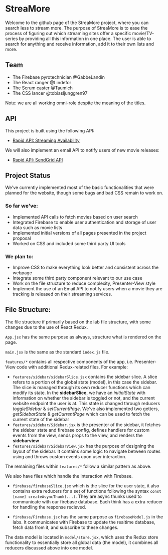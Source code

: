 # StreaMore

Welcome to the github page of the StreaMore project, where you can search less to stream more.
The purpose of StreaMore is to ease the process of figuring out which streaming sites offer a specific movie/TV-series by providing all this information in one place. The user is able to search for anything and receive information, add it to their own lists and more.

## Team

- The Firebase pyrotechnician @GabbeLandin
- The React ranger @Lindefor
- The Scrum caster @Taumich
- The CSS lancer @tobiasljunggren97

Note: we are all working omni-role despite the meaning of the titles.

## API

This project is built using the following API:

- [Rapid API: Streaming Availability](https://rapidapi.com/movie-of-the-night-movie-of-the-night-default/api/streaming-availability)

We will also implement an email API to notify users of new movie releases:

- [Rapid API: SendGrid API](https://rapidapi.com/sendgrid/api/sendgrid)

## Project Status

We've currently implemented most of the basic functionalities that were planned for the website, though some bugs and bad CSS remain to work on.

### So far we've:

- Implemented API calls to fetch movies based on user search
- Integrated Firebase to enable user authentication and storage of user data such as movie lists
- Implemented initial versions of all pages presented in the project proposal
- Worked on CSS and included some third party UI tools

### We plan to:

- Improve CSS to make everything look better and consistent across the webpage
- Integrate some third party component relevant to our use case
- Work on the file structure to reduce complexity, Presenter-View style
- Implement the use of an Email API to notify users when a movie they are tracking is released on their streaming services.

## File Structure:

The file structure if primarily based on the lab file structure, with some changes due to the use of React Redux.

`App.jsx` has the same purpose as always, structure what is rendered on the page.

`main.jsx` is the same as the standard `index.js` file.

`features/*` contains all respective components of the app, i.e. Presenter-View code with additional Redux-related files.
For example:

- `features/sidebar/sidebarSlice.jsx` contains the sidebar slice. A slice refers to a portion of the global state (model), in this case the sidebar. The slice is managed through its own reducer functions which can modify its state. In the **sidebarSlice**, we have an _initialState_ with information on whether the sidebar is toggled or not, and the current website endpoint the user is at. This state is changed through reducers _toggleSidebar_ & _setCurrentPage_. We've also implemented two getters, _getSidebarState_ & _getCurrentPage_ which can be used to fetch the current state of the sidebar
- `features/sidebar/Sidebar.jsx` is the presenter of the sidebar, it fetches the sidebar state and firebase config, defines handlers for custom events from the view, sends props to the view, and renders the **sidebarview**
- `features/sidebar/SidebarView.jsx` has the purpose of designing the layout of the sidebar. It contains some logic to navigate between routes using _<NavLinks>_ and throws custom events upon user interaction.

The remaining files within `features/*` follow a similar pattern as above.

We also have files which handle the interaction with Firebase.

- `firebase/firebaseSlice.jsx` which is the slice for the user state, it also contains extra reducers for a set of functions following the syntax
  `const [name] createAsyncThunk(...)`. They are async thunks used to communicate with our firebase database. Each think has a extra reducer for handling the response recieved.

- `firebase/Firebase.jsx` has the same purpose as `firebaseModel.js` in the labs. It communicates with Firebase to update the realtime database, fetch data from it, and subscribe to these changes.

The data model is located in `model/store.jsx`, which uses the Redux store functionality to essentially store all global data (the model), it combines all reducers discussed above into one model.
